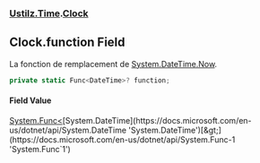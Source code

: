 ### [Ustilz.Time](Ustilz.Time.md 'Ustilz.Time').[Clock](Ustilz.Time.Clock.md 'Ustilz.Time.Clock')

## Clock.function Field

La fonction de remplacement de [System.DateTime.Now](https://docs.microsoft.com/en-us/dotnet/api/System.DateTime.Now 'System.DateTime.Now').

```csharp
private static Func<DateTime>? function;
```

#### Field Value
[System.Func&lt;](https://docs.microsoft.com/en-us/dotnet/api/System.Func-1 'System.Func`1')[System.DateTime](https://docs.microsoft.com/en-us/dotnet/api/System.DateTime 'System.DateTime')[&gt;](https://docs.microsoft.com/en-us/dotnet/api/System.Func-1 'System.Func`1')